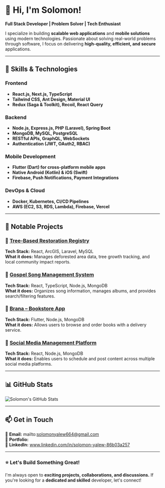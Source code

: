# 👋 Hi, I'm Solomon!

**Full Stack Developer | Problem Solver | Tech Enthusiast**

I specialize in building **scalable web applications** and **mobile solutions** using modern technologies. Passionate about solving real-world problems through software, I focus on delivering **high-quality, efficient, and secure** applications.

---

## 🚀 Skills & Technologies  

### Frontend  
- **React.js, Next.js, TypeScript**  
- **Tailwind CSS, Ant Design, Material UI**  
- **Redux (Saga & Toolkit), Recoil, React Query**  

### Backend  
- **Node.js, Express.js, PHP (Laravel), Spring Boot**  
- **MongoDB, MySQL, PostgreSQL**  
- **RESTful APIs, GraphQL, WebSockets**  
- **Authentication (JWT, OAuth2, RBAC)**  

### Mobile Development  
- **Flutter (Dart) for cross-platform mobile apps**  
- **Native Android (Kotlin) & iOS (Swift)**  
- **Firebase, Push Notifications, Payment Integrations**  

### DevOps & Cloud  
- **Docker, Kubernetes, CI/CD Pipelines**  
- **AWS (EC2, S3, RDS, Lambda), Firebase, Vercel**  

---

## 📌 Notable Projects  

### 🌱 [Tree-Based Restoration Registry](#)  
**Tech Stack:** React, ArcGIS, Laravel, MySQL  
**What it does:** Manages deforested area data, tree growth tracking, and local community impact reports.  

### 🎵 [Gospel Song Management System](#)  
**Tech Stack:** React, TypeScript, Node.js, MongoDB  
**What it does:** Organizes song information, manages albums, and provides search/filtering features.  

### 📖 [Brana – Bookstore App](#)  
**Tech Stack:** Flutter, Node.js, MongoDB  
**What it does:** Allows users to browse and order books with a delivery service.  

### 📢 [Social Media Management Platform](#)  
**Tech Stack:** React, Node.js, MongoDB  
**What it does:** Enables users to schedule and post content across multiple social media platforms.  

---

## 📊 GitHub Stats  
![Solomon's GitHub Stats](https://github-readme-stats.vercel.app/api?username=solomon-winner&show_icons=true&theme=radical)

---

## 📫 Get in Touch  

📧 **Email:** mailto:solomonyalew664@gmail.com  
🔗 **Portfolio:**  
💼 **LinkedIn:** www.linkedin.com/in/solomon-yalew-86b03a257 

---

### ⭐ Let's Build Something Great!  
I'm always open to **exciting projects, collaborations, and discussions.** If you're looking for a **dedicated and skilled** developer, let's connect!
